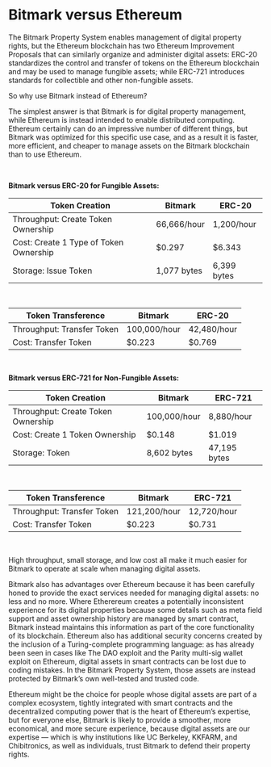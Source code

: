 # Bitmark versus Ethereum

The Bitmark Property System enables management of digital property rights, but the Ethereum blockchain has two Ethereum Improvement Proposals that can similarly organize and administer digital assets: ERC-20 standardizes the control and transfer of tokens on the Ethereum blockchain and may be used to manage fungible assets; while ERC-721 introduces standards for collectible and other non-fungible assets.

So why use Bitmark instead of Ethereum?


The simplest answer is that Bitmark is for digital property management, while Ethereum is instead intended to enable distributed computing. Ethereum certainly can do an impressive number of different things, but Bitmark was optimized for this specific use case, and as a result  it is faster, more efficient, and cheaper to manage assets on the Bitmark blockchain than to use Ethereum.

<br>

**Bitmark versus ERC-20 for Fungible Assets:**

| Token Creation | Bitmark | ERC-20 |
|----------------|---------|--------|
| Throughput: Create Token Ownership     | 66,666/hour   | 1,200/hour
| Cost: Create 1 Type of Token Ownership | $0.297        | $6.343
| Storage: Issue Token                   | 1,077 bytes   | 6,399 bytes

<br>

| Token Transference | Bitmark | ERC-20 |
|--------------------|---------|--------|
| Throughput: Transfer Token             | 100,000/hour  | 42,480/hour
| Cost: Transfer Token                   | $0.223        | $0.769

<br>

**Bitmark versus ERC-721 for Non-Fungible Assets:**


| Token Creation | Bitmark | ERC-721 |
|----------------|---------|---------|
| Throughput: Create Token Ownership     | 100,000/hour  | 8,880/hour
| Cost: Create 1 Token Ownership         | $0.148        | $1.019
| Storage: Token                         | 8,602 bytes   | 47,195 bytes

<br>

| Token Transference | Bitmark | ERC-721 |
|--------------------|---------|---------|
| Throughput: Transfer Token             | 121,200/hour  | 12,720/hour
| Cost: Transfer Token                   | $0.223        | $0.731

<br>

High throughput, small storage, and low cost all make it much easier for Bitmark to operate at scale when managing digital assets.

Bitmark also has advantages over Ethereum because it has been carefully honed to provide the exact services needed for managing digital assets: no less and no more. Where Etherereum creates a potentially inconsistent experience for its digital properties because some details such as meta field support and asset ownership history are managed by smart contract, Bitmark instead maintains this information as part of the core functionality of its blockchain. Ethereum also has additional security concerns created by the inclusion of a Turing-complete programming language: as has already been seen in cases like The DAO exploit and the Parity multi-sig wallet exploit on Ethereum, digital assets in smart contracts can be lost due to coding mistakes. In the Bitmark Property System, those assets are instead protected by Bitmark’s own well-tested and trusted code.

Ethereum might be the choice for people whose digital assets are part of a complex ecosystem, tightly integrated with smart contracts and the decentralized computing power that is the heart of Ethereum’s expertise, but for everyone else, Bitmark is likely to provide a smoother, more economical, and more secure experience, because digital assets are our expertise — which is why institutions like UC Berkeley, KKFARM, and Chibitronics, as well as individuals, trust Bitmark to defend their property rights.
